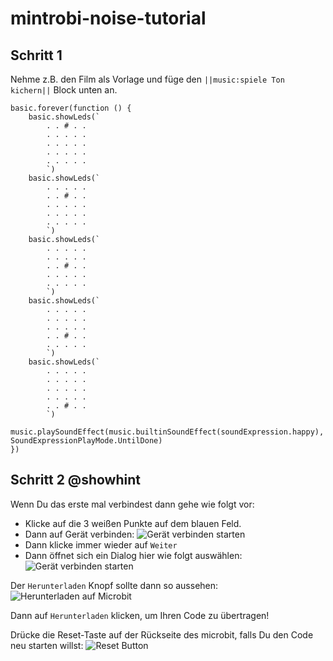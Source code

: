 # mintrobi-noise-tutorial
## Schritt 1
Nehme z.B. den Film als Vorlage und füge den
``||music:spiele Ton kichern||`` Block unten an.
```blocks
basic.forever(function () {
    basic.showLeds(`
        . . # . .
        . . . . .
        . . . . .
        . . . . .
        . . . . .
        `)
    basic.showLeds(`
        . . . . .
        . . # . .
        . . . . .
        . . . . .
        . . . . .
        `)
    basic.showLeds(`
        . . . . .
        . . . . .
        . . # . .
        . . . . .
        . . . . .
        `)
    basic.showLeds(`
        . . . . .
        . . . . .
        . . . . .
        . . # . .
        . . . . .
        `)
    basic.showLeds(`
        . . . . .
        . . . . .
        . . . . .
        . . . . .
        . . # . .
        `)
     music.playSoundEffect(music.builtinSoundEffect(soundExpression.happy), SoundExpressionPlayMode.UntilDone)
})
```
## Schritt 2 @showhint
Wenn Du das erste mal verbindest dann gehe wie folgt vor:
* Klicke auf die 3 weißen Punkte auf dem blauen Feld.
* Dann auf Gerät verbinden:
![Gerät verbinden starten](https://kiliansinger.github.io/mintrobi-tutorials/connect_start_de.png)
* Dann klicke immer wieder auf `Weiter`
* Dann öffnet sich ein Dialog hier wie folgt auswählen:
![Gerät verbinden starten](https://kiliansinger.github.io/mintrobi-tutorials/connect_de.png)

Der `Herunterladen` Knopf sollte dann so aussehen:
![Herunterladen auf Microbit](https://kiliansinger.github.io/mintrobi-tutorials/download_microbit_de.png) 

Dann auf `Herunterladen` klicken, um Ihren Code zu übertragen!

Drücke die Reset-Taste auf der Rückseite des microbit, falls Du den Code neu starten willst:
![Reset Button](https://s3.amazonaws.com/cdn.freshdesk.com/data/helpdesk/attachments/production/19067466923/original/iPH690ko6mt0STYSgz8v_sYFUoz4BnlJsQ.png?1604662044)